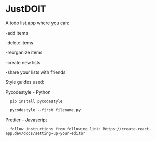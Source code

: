# JustDOIT

A todo list app where you can:

-add items

-delete items

-reorganize items

-create new lists

-share your lists with friends


Style guides used:

Pycodestyle - Python

      pip install pycodestyle
  
      pycodestyle --first filename.py
  
  
Prettier - Javascript

      follow instructions from following link: https://create-react-app.dev/docs/setting-up-your-editor
